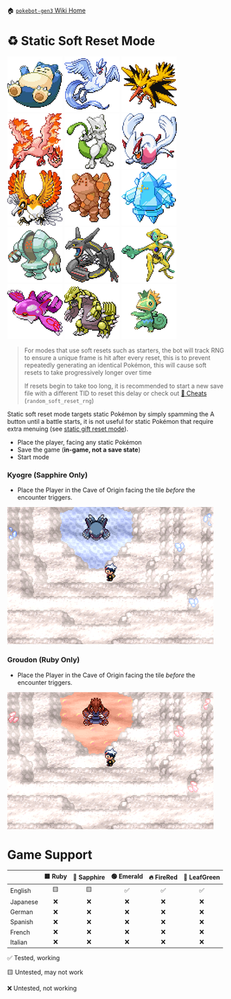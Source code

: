 🏠 [`pokebot-gen3` Wiki Home](../Readme.md)

# ♻ Static Soft Reset Mode

![](../../modules/web/static/sprites/pokemon/shiny/Snorlax.png)
![](../../modules/web/static/sprites/pokemon/shiny/Articuno.png)
![](../../modules/web/static/sprites/pokemon/shiny/Zapdos.png)
![](../../modules/web/static/sprites/pokemon/shiny/Moltres.png)
![](../../modules/web/static/sprites/pokemon/shiny/Mewtwo.png)
![](../../modules/web/static/sprites/pokemon/shiny/Lugia.png)
![](../../modules/web/static/sprites/pokemon/shiny/Ho-Oh.png)
![](../../modules/web/static/sprites/pokemon/shiny/Regirock.png)
![](../../modules/web/static/sprites/pokemon/shiny/Regice.png)
![](../../modules/web/static/sprites/pokemon/shiny/Registeel.png)
![](../../modules/web/static/sprites/pokemon/shiny/Rayquaza.png)
![](../../modules/web/static/sprites/pokemon/shiny/Deoxys.png)
![](../../modules/web/static/sprites/pokemon/shiny/Kyogre.png)
![](../../modules/web/static/sprites/pokemon/shiny/Groudon.png)
![](../../modules/web/static/sprites/pokemon/shiny/Kecleon.png)

> For modes that use soft resets such as starters, the bot will track RNG to ensure a unique frame is hit after every reset, this is to prevent repeatedly generating an identical Pokémon, this will cause soft resets to take progressively longer over time
>
> If resets begin to take too long, it is recommended to start a new save file with a different TID to reset this delay or check out [💎 Cheats](Configuration%20-%20Cheats.md) (`random_soft_reset_rng`)

Static soft reset mode targets static Pokémon by simply spamming the A button until a battle starts, it is not useful for static Pokémon that require extra menuing (see [static gift reset mode](Mode%20-%20Static%20Gift%20Resets.md)).

- Place the player, facing any static Pokémon
- Save the game (**in-game, not a save state**)
- Start mode

### Kyogre (Sapphire Only)

- Place the Player in the Cave of Origin facing the tile _before_ the encounter triggers.

![image](../images/kyogre_sapphire.png)

### Groudon (Ruby Only)

- Place the Player in the Cave of Origin facing the tile _before_ the encounter triggers.

![image](../images/groudon_ruby.png)

# Game Support

|          | 🟥 Ruby | 🔷 Sapphire | 🟢 Emerald | 🔥 FireRed | 🌿 LeafGreen |
|:---------|:-------:|:-----------:|:----------:|:----------:|:------------:|
| English  |   🟨    |     🟨      |     ✅      |     ✅      |      ✅       |
| Japanese |    ❌    |      ❌      |     ❌      |     ❌      |      ❌       |
| German   |    ❌    |      ❌      |     ❌      |     ❌      |      ❌       |
| Spanish  |    ❌    |      ❌      |     ❌      |     ❌      |      ❌       |
| French   |    ❌    |      ❌      |     ❌      |     ❌      |      ❌       |
| Italian  |    ❌    |      ❌      |     ❌      |     ❌      |      ❌       |

✅ Tested, working

🟨 Untested, may not work

❌ Untested, not working
